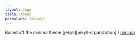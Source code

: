 ```yaml
---
layout: page
title: About
permalink: /about/
---
```


Based off the minima theme
[jekyll][jekyll-organization] /
[minima](https://github.com/jekyll/minima)

